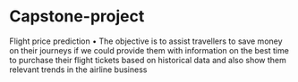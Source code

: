 # Capstone-project
Flight price prediction
•	The objective is to assist travellers to save money on their journeys if we could provide them with information on the best time to purchase their flight tickets based on historical data and also show them relevant trends in the airline business

